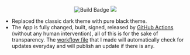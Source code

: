 <p align="center">
  <img src="https://github.com/johnbetaro/Signal-AMOLED/actions/workflows/build.yml/badge.svg" alt="Build Badge">
  <img src="https://img.shields.io/github/v/release/johnbetaro/Signal-AMOLED?display_name=tag" >
</p>

- Replaced the classic dark theme with pure black theme.
- The App is fully changed, built, signed, released by [GitHub Actions](https://github.com/JohnBetaro/Signal-Android-AMOLED/actions) (without any human intervention), all of this is for the sake of transparency. The [workflow file](https://github.com/JohnBetaro/Signal-AMOLED/blob/main/.github/workflows/build.yml) that I made will automatically check for updates everyday and will publish an update if there is any.
